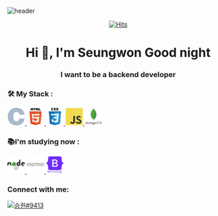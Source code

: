  
   ![header](https://capsule-render.vercel.app/api?type=wave&color=auto&height=300&section=header&text=Hello%20&fontSize=90)
 
  <div align=center>
  

[![Hits](https://hits.seeyoufarm.com/api/count/incr/badge.svg?url=https%3A%2F%2Fgithub.com%2Flouis7308%2Fhit-counter&count_bg=%23A2EB6B&title_bg=%2338E0ED&icon=github.svg&icon_color=%23E7E7E7&title=hits&edge_flat=false)](https://hits.seeyoufarm.com)
	
  </div>
  
  <h1 align="center">Hi 👋, I'm Seungwon Good night</h1>
<h3 align="center">I want to be a backend developer</h3>

<h3 align="left">🛠 My Stack :</h3>
<p align="left"> 
<a href="https://www.cprogramming.com/" target="_blank"> <img src="https://raw.githubusercontent.com/devicons/devicon/master/icons/c/c-original.svg" alt="c" width="40" height="40"/> </a>
 <a href="https://www.w3.org/html/" target="_blank"> <img src="https://raw.githubusercontent.com/devicons/devicon/master/icons/html5/html5-original-wordmark.svg" alt="html5" width="40" height="40"/> </a>
  <a href="https://www.w3schools.com/css/" target="_blank"> <img src="https://raw.githubusercontent.com/devicons/devicon/master/icons/css3/css3-original-wordmark.svg" alt="css3" width="40" height="40"/> </a>
     <a href="https://developer.mozilla.org/en-US/docs/Web/JavaScript" target="_blank"> <img src="https://raw.githubusercontent.com/devicons/devicon/master/icons/javascript/javascript-original.svg" alt="javascript" width="40" height="40"/> </a> 
     <a href="https://www.mongodb.com/" target="_blank"> <img src="https://raw.githubusercontent.com/devicons/devicon/master/icons/mongodb/mongodb-original-wordmark.svg" alt="mongodb" width="40" height="40"/> </a>
       </p>
       <h3 align="left">📚I'm studying now :</h3>
       <p align ="left"> 
       <a href="https://nodejs.org" target="_blank"> <img src="https://raw.githubusercontent.com/devicons/devicon/master/icons/nodejs/nodejs-original-wordmark.svg" alt="nodejs" width="40" height="40"/> </a>
        <a href="https://expressjs.com" target="_blank"> <img src="https://raw.githubusercontent.com/devicons/devicon/master/icons/express/express-original-wordmark.svg" alt="express" width="40" height="40"/> </a>
            <a href="https://getbootstrap.com" target="_blank"> <img src="https://raw.githubusercontent.com/devicons/devicon/master/icons/bootstrap/bootstrap-plain-wordmark.svg" alt="bootstrap" width="40" height="40"/> </a>
       </p>
       
<h3 align="left">Connect with me:</h3>
<p align="left">
<a href="https://discord.gg/승원#9413" target="blank"><img align="center" src="https://cdn.jsdelivr.net/npm/simple-icons@3.0.1/icons/discord.svg" alt="승원#9413" height="30" width="40" /></a>
</p>
